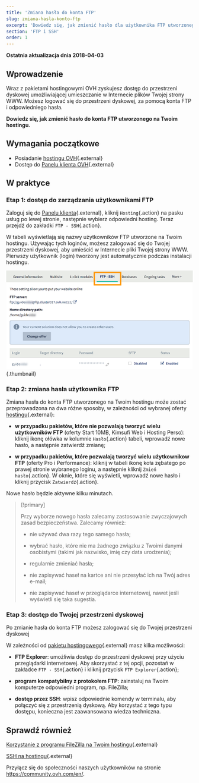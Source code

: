 ```yaml
---
title: 'Zmiana hasła do konta FTP'
slug: zmiana-hasla-konto-ftp
excerpt: 'Dowiedz się, jak zmienić hasło dla użytkownika FTP utworzonego na Twoim hostingu'
section: 'FTP i SSH'
order: 1
---
```


**Ostatnia aktualizacja dnia 2018-04-03**

## Wprowadzenie

Wraz z pakietami hostingowymi OVH zyskujesz dostęp do przestrzeni dyskowej umożliwiającej umieszczanie w Internecie plików Twojej strony WWW. Możesz logować się do przestrzeni dyskowej, za pomocą konta FTP i odpowiedniego hasła.

**Dowiedz się, jak zmienić hasło do konta FTP utworzonego na Twoim hostingu.**

## Wymagania początkowe

- Posiadanie [hostingu OVH](https://www.ovh.pl/hosting/){.external}
- Dostęp do [Panelu klienta OVH](https://www.ovh.com/auth/?action=gotomanager&from=https://www.ovh.pl/&ovhSubsidiary=pl){.external}

## W praktyce

### Etap 1: dostęp do zarządzania użytkownikami FTP

Zaloguj się do [Panelu klienta](https://www.ovh.com/auth/?action=gotomanager&from=https://www.ovh.pl/&ovhSubsidiary=pl){.external}, kliknij `Hosting`{.action} na pasku usług po lewej stronie, następnie wybierz odpowiedni hosting. Teraz przejdź do zakładki `FTP - SSH`{.action}.

W tabeli wyświetlają się nazwy użytkowników FTP utworzone na Twoim hostingu. Używając tych loginów, możesz zalogować się do Twojej przestrzeni dyskowej, aby umieścić w Internecie pliki Twojej strony WWW. Pierwszy użytkownik (login) tworzony jest automatycznie podczas instalacji hostingu.

![ftppassword](images/change-ftp-password-step1.png){.thumbnail}

### Etap 2: zmiana hasła użytkownika FTP

Zmiana hasła do konta FTP utworzonego na Twoim hostingu może zostać przeprowadzona na dwa różne sposoby, w zależności od wybranej oferty [hostingu](https://www.ovh.pl/hosting/){.external}:

- **w przypadku pakietów, które nie pozwalają tworzyć wielu użytkowników FTP** (oferty Start 10MB, Kimsufi Web i Hosting Perso): kliknij ikonę ołówka w kolumnie `Hasło`{.action} tabeli, wprowadź nowe hasło, a następnie zatwierdź zmianę;

- **w przypadku pakietów, które pozwalają tworzyć wielu użytkownikow FTP** (oferty Pro i Performance): kliknij w tabeli ikonę koła zębatego po prawej stronie wybranego loginu, a następnie kliknij `Zmień hasło`{.action}. W oknie, które się wyświetli, wprowadź nowe hasło i kliknij przycisk `Zatwierdź`{.action}.

Nowe hasło będzie aktywne kilku minutach.

> [!primary]
>
> Przy wyborze nowego hasła zalecamy zastosowanie zwyczajowych zasad bezpieczeństwa. Zalecamy również:
>
> - nie używać dwa razy tego samego hasła; 
>
> - wybrać hasło, które nie ma żadnego związku z Twoimi danymi osobistymi (takimi jak nazwisko, imię czy data urodzenia);
>
> - regularnie zmieniać hasła;
>
> - nie zapisywać haseł na kartce ani nie przesyłać ich na Twój adres e-mail;
>
> - nie zapisywać haseł w przeglądarce internetowej, nawet jeśli wyświetli się taka sugestia.
>

### Etap 3: dostęp do Twojej przestrzeni dyskowej

Po zmianie hasła do konta FTP możesz zalogować się do Twojej przestrzeni dyskowej

W zależności od [pakietu hostingowego](https://www.ovh.pl/hosting/){.external} masz kilka możliwości:

- **FTP Explorer**: umożliwia dostęp do przestrzeni dyskowej przy użyciu przeglądarki internetowej. Aby skorzystać z tej opcji, pozostań w zakładce `FTP - SSH`{.action} i kliknij przycisk `FTP Explorer`{.action};

- **program kompatybilny z protokołem FTP**: zainstaluj na Twoim komputerze odpowiedni program, np. FileZilla;

- **dostęp przez SSH**: wpisz odpowiednie komendy w terminalu, aby połączyć się z przestrzenią dyskową. Aby korzystać z tego typu dostępu, konieczna jest zaawansowana wiedza techniczna. 

## Sprawdź również

[Korzystanie z programu FileZilla na Twoim hostingu](https://docs.ovh.com/pl/hosting/hosting_www_przewodnik_dotyczacy_korzystania_z_programu_filezilla/){.external}

[SSH na hostingu](https://docs.ovh.com/pl/hosting/hosting_www_ssh_na_hostingu/){.external}

Przyłącz się do społeczności naszych użytkowników na stronie <https://community.ovh.com/en/>.